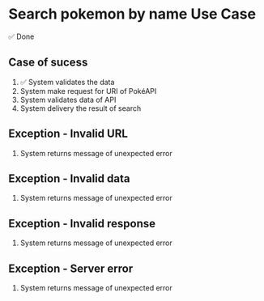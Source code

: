 # Search pokemon by name Use Case

✅ Done

## Case of sucess
1. ✅ System validates the data
2. System make request for URI of PokéAPI
3. System validates data of API
4. System delivery the result of search

## Exception - Invalid URL
1. System returns message of unexpected error

## Exception - Invalid data
1. System returns message of unexpected error

## Exception - Invalid response
1. System returns message of unexpected error

## Exception - Server error
1. System returns message of unexpected error
